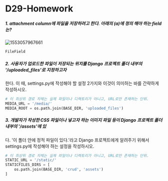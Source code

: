# D29-Homework





##### 1. attachment column에 파일을 저장하려고 한다. 아래의 (a)에 정의 해야 하는 field는?

![1553057967661](C:\Users\student\AppData\Roaming\Typora\typora-user-images\1553057967661.png)

```python
FileField
```



##### 2. 사용자가 업로드한 파일이 저장되는 위치를 Django 프로젝트 폴더 내부의 '/uploaded_files'로 지정하고자
한다. 이 때, settings.py에 작성해야 할 설정 2가지와 이것이 의미하는 바를 간략하게 작성하시오.

```python
# 이 최상위 경로 자체는 실제 파일이나 디렉토리가 아니고, URL로만 존재하는 단위.
MEDIA_URL = '/media/'
MEDIA_ROOT = os.path.join(BASE_DIR, 'uploaded_files')
```



##### 3. 개발자가 작성한 CSS 파일이나 넣고자 하는 이미지 파일 등이 Django 프로젝트 폴더 내부의 '/assets'에 있
다. '이 폴더 안에 정적 파일이 있다.'라고 Django 프로젝트에게 알려주기 위해서 settings.py에 작성해야
하는 설정을 작성하시오.

```python
# 이 최상위 경로 자체는 실제 파일이나 디렉토리가 아니고, URL로만 존재하는 단위.
STATIC_URL = '/static/'
STATICFILES_DIRS = [
    os.path.join(BASE_DIR, 'crud', 'assets')
]
```

